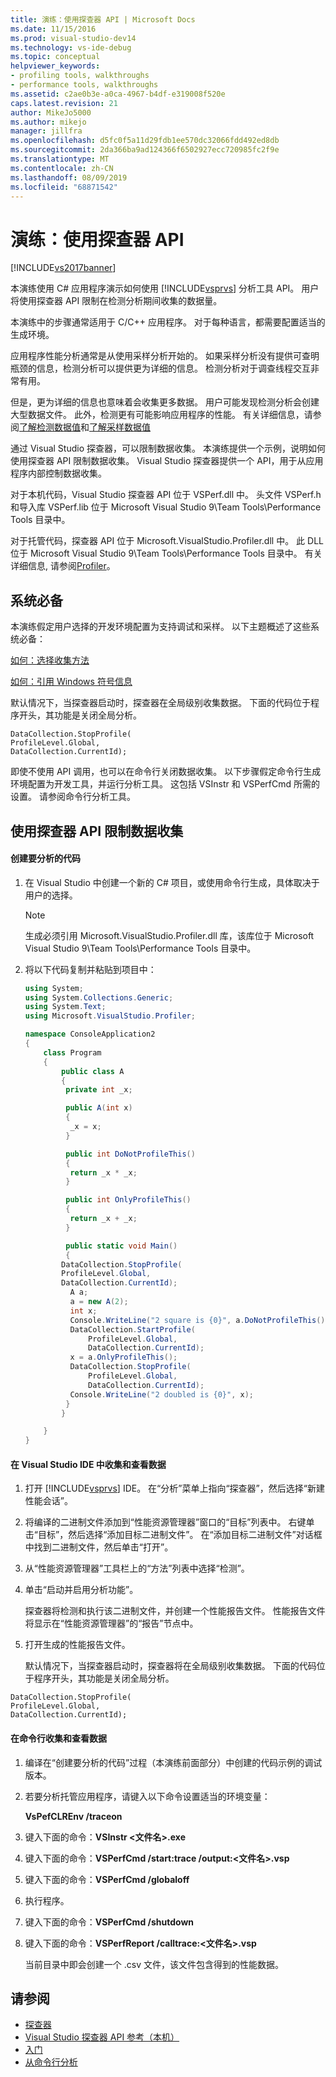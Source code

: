 ```yaml
---
title: 演练：使用探查器 API | Microsoft Docs
ms.date: 11/15/2016
ms.prod: visual-studio-dev14
ms.technology: vs-ide-debug
ms.topic: conceptual
helpviewer_keywords:
- profiling tools, walkthroughs
- performance tools, walkthroughs
ms.assetid: c2ae0b3e-a0ca-4967-b4df-e319008f520e
caps.latest.revision: 21
author: MikeJo5000
ms.author: mikejo
manager: jillfra
ms.openlocfilehash: d5fc0f5a11d29fdb1ee570dc32066fdd492ed8db
ms.sourcegitcommit: 2da366ba9ad124366f6502927ecc720985fc2f9e
ms.translationtype: MT
ms.contentlocale: zh-CN
ms.lasthandoff: 08/09/2019
ms.locfileid: "68871542"
---
```

# <a name="walkthrough-using-profiler-apis"></a>演练：使用探查器 API
[!INCLUDE[vs2017banner](../includes/vs2017banner.md)]

本演练使用 C# 应用程序演示如何使用 [!INCLUDE[vsprvs](../includes/vsprvs-md.md)] 分析工具 API。 用户将使用探查器 API 限制在检测分析期间收集的数据量。

 本演练中的步骤通常适用于 C/C++ 应用程序。 对于每种语言，都需要配置适当的生成环境。

 应用程序性能分析通常是从使用采样分析开始的。 如果采样分析没有提供可查明瓶颈的信息，检测分析可以提供更为详细的信息。 检测分析对于调查线程交互非常有用。

 但是，更为详细的信息也意味着会收集更多数据。 用户可能发现检测分析会创建大型数据文件。 此外，检测更有可能影响应用程序的性能。 有关详细信息，请参阅[了解检测数据值](../profiling/understanding-instrumentation-data-values.md)和[了解采样数据值](../profiling/understanding-sampling-data-values.md)

 通过 Visual Studio 探查器，可以限制数据收集。 本演练提供一个示例，说明如何使用探查器 API 限制数据收集。 Visual Studio 探查器提供一个 API，用于从应用程序内部控制数据收集。

 对于本机代码，Visual Studio 探查器 API 位于 VSPerf.dll 中。 头文件 VSPerf.h 和导入库 VSPerf.lib 位于 Microsoft Visual Studio 9\Team Tools\Performance Tools 目录中。

 对于托管代码，探查器 API 位于 Microsoft.VisualStudio.Profiler.dll 中。 此 DLL 位于 Microsoft Visual Studio 9\Team Tools\Performance Tools 目录中。 有关详细信息, 请参阅[Profiler](/previous-versions/ms242704(v=vs.140))。

## <a name="prerequisites"></a>系统必备
 本演练假定用户选择的开发环境配置为支持调试和采样。 以下主题概述了这些系统必备：

 [如何：选择收集方法](../profiling/how-to-choose-collection-methods.md)

 [如何：引用 Windows 符号信息](../profiling/how-to-reference-windows-symbol-information.md)

 默认情况下，当探查器启动时，探查器在全局级别收集数据。 下面的代码位于程序开头，其功能是关闭全局分析。

```
DataCollection.StopProfile(
ProfileLevel.Global,
DataCollection.CurrentId);
```

 即使不使用 API 调用，也可以在命令行关闭数据收集。 以下步骤假定命令行生成环境配置为开发工具，并运行分析工具。 这包括 VSInstr 和 VSPerfCmd 所需的设置。 请参阅命令行分析工具。

## <a name="limiting-data-collection-using-profiler-apis"></a>使用探查器 API 限制数据收集

#### <a name="to-create-the-code-to-profile"></a>创建要分析的代码

1. 在 Visual Studio 中创建一个新的 C# 项目，或使用命令行生成，具体取决于用户的选择。

    > [!NOTE]
    > 生成必须引用 Microsoft.VisualStudio.Profiler.dll 库，该库位于 Microsoft Visual Studio 9\Team Tools\Performance Tools 目录中。

2. 将以下代码复制并粘贴到项目中：

    ```csharp
    using System;
    using System.Collections.Generic;
    using System.Text;
    using Microsoft.VisualStudio.Profiler;

    namespace ConsoleApplication2
    {
        class Program
        {
            public class A
            {
             private int _x;

             public A(int x)
             {
              _x = x;
             }

             public int DoNotProfileThis()
             {
              return _x * _x;
             }

             public int OnlyProfileThis()
             {
              return _x + _x;
             }

             public static void Main()
             {
            DataCollection.StopProfile(
            ProfileLevel.Global,
            DataCollection.CurrentId);
              A a;
              a = new A(2);
              int x;
              Console.WriteLine("2 square is {0}", a.DoNotProfileThis());
              DataCollection.StartProfile(
                  ProfileLevel.Global,
                  DataCollection.CurrentId);
              x = a.OnlyProfileThis();
              DataCollection.StopProfile(
                  ProfileLevel.Global,
                  DataCollection.CurrentId);
              Console.WriteLine("2 doubled is {0}", x);
             }
            }

        }
    }
    ```

#### <a name="to-collect-and-view-data-in-the-visual-studio-ide"></a>在 Visual Studio IDE 中收集和查看数据

1. 打开 [!INCLUDE[vsprvs](../includes/vsprvs-md.md)] IDE。 在“分析”菜单上指向“探查器”，然后选择“新建性能会话”。

2. 将编译的二进制文件添加到“性能资源管理器”窗口的“目标”列表中。 右键单击“目标”，然后选择“添加目标二进制文件”。 在“添加目标二进制文件”对话框中找到二进制文件，然后单击“打开”。

3. 从“性能资源管理器”工具栏上的“方法”列表中选择“检测”。

4. 单击“启动并启用分析功能”。

    探查器将检测和执行该二进制文件，并创建一个性能报告文件。 性能报告文件将显示在“性能资源管理器”的“报告”节点中。

5. 打开生成的性能报告文件。

   默认情况下，当探查器启动时，探查器将在全局级别收集数据。 下面的代码位于程序开头，其功能是关闭全局分析。

```
DataCollection.StopProfile(
ProfileLevel.Global,
DataCollection.CurrentId);
```

#### <a name="to-collect-and-view-data-at-the-command-line"></a>在命令行收集和查看数据

1. 编译在“创建要分析的代码”过程（本演练前面部分）中创建的代码示例的调试版本。

2. 若要分析托管应用程序，请键入以下命令设置适当的环境变量：

     **VsPefCLREnv /traceon**

3. 键入下面的命令：**VSInstr \<文件名>.exe**

4. 键入下面的命令：**VSPerfCmd /start:trace /output:\<文件名>.vsp**

5. 键入下面的命令：**VSPerfCmd /globaloff**

6. 执行程序。

7. 键入下面的命令：**VSPerfCmd /shutdown**

8. 键入下面的命令：**VSPerfReport /calltrace:\<文件名>.vsp**

     当前目录中即会创建一个 .csv 文件，该文件包含得到的性能数据。

## <a name="see-also"></a>请参阅

- [探查器](/previous-versions/ms242704(v=vs.140))
- [Visual Studio 探查器 API 参考（本机）](../profiling/visual-studio-profiler-api-reference-native.md)
- [入门](../profiling/getting-started-with-performance-tools.md)
- [从命令行分析](../profiling/using-the-profiling-tools-from-the-command-line.md)